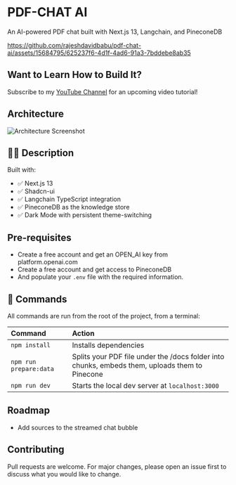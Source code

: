 # PDF-CHAT AI

An AI-powered PDF chat built with Next.js 13, Langchain, and PineconeDB

https://github.com/rajeshdavidbabu/pdf-chat-ai/assets/15684795/625237f6-4d1f-4ad6-91a3-7bddebe8ab35

## Want to Learn How to Build It?
Subscribe to my [YouTube Channel](https://www.youtube.com/channel/UCU2xH1a0ExxWXC4zk1VF_Eg) for an upcoming video tutorial!

## Architecture
![Architecture Screenshot](https://github.com/rajeshdavidbabu/pdf-chat-ai/assets/15684795/4635271e-d580-4a26-a892-bc77d905cf72)

## 👩‍🚀 Description

Built with:
- ✅ Next.js 13
- ✅ Shadcn-ui
- ✅ Langchain TypeScript integration
- ✅ PineconeDB as the knowledge store
- ✅ Dark Mode with persistent theme-switching

## Pre-requisites
- Create a free account and get an OPEN_AI key from platform.openai.com
- Create a free account and get access to PineconeDB
- And populate your `.env` file with the required information.

## 🧞 Commands

All commands are run from the root of the project, from a terminal:

| Command               | Action                                          |
| :-------------------- | :-----------------------------------------------|
| `npm install`         | Installs dependencies                           |
| `npm run prepare:data`| Splits your PDF file under the /docs folder into chunks, embeds them, uploads them to Pinecone|
| `npm run dev`         | Starts the local dev server at `localhost:3000` |

## Roadmap
- Add sources to the streamed chat bubble

## Contributing

Pull requests are welcome. For major changes, please open an issue first
to discuss what you would like to change.
